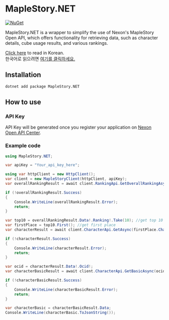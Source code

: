# MapleStory.NET

[![NuGet](https://img.shields.io/nuget/v/MapleStory.NET)](https://www.nuget.org/packages/MapleStory.NET)

MapleStory.NET is a wrapper to simplify the use of Nexon's MapleStory Open API, which offers functionality for retrieving data, such as character details, cube usage results, and various rankings.

[Click here](README-ko.md) to read in Korean.  
한국어로 읽으려면 [여기를 클릭하세요.](README-ko.md)

## Installation

```xml
dotnet add package MapleStory.NET
```

## How to use

### API Key

API Key will be generated once you register your application on [Nexon Open API Center](https://openapi.nexon.com/my-application/).

### Example code

```csharp
using MapleStory.NET;

var apiKey = "Your_api_key_here";

using var httpClient = new HttpClient();
var client = new MapleStoryClient(httpClient, apiKey);
var overallRankingResult = await client.RankingApi.GetOverallRankingAsync(); //fetch overall ranking

if (!overallRankingResult.Success)
{
    Console.WriteLine(overallRankingResult.Error);
    return;
}

var top10 = overallRankingResult.Data!.Ranking!.Take(10); //get top 10 characters
var firstPlace = top10.First(); //get first place
var characterResult = await client.CharacterApi.GetAsync(firstPlace.CharacterName!); //fetch character identifier(ocid)

if (!characterResult.Success)
{
    Console.WriteLine(characterResult.Error);
    return;
}

var ocid = characterResult.Data!.Ocid!;
var characterBasicResult = await client.CharacterApi.GetBasicAsync(ocid); //fetch basic information

if (!characterBasicResult.Success)
{
    Console.WriteLine(characterBasicResult.Error);
    return;
}

var characterBasic = characterBasicResult.Data;
Console.WriteLine(characterBasic.ToJsonString());
```
